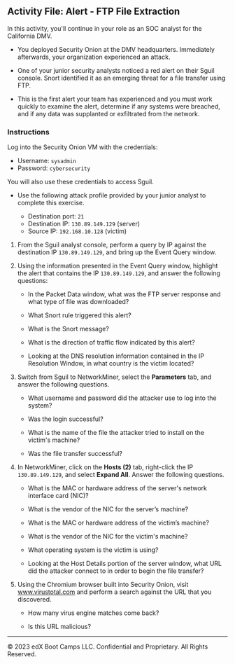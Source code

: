 ## Activity File: Alert - FTP File Extraction

In this activity, you'll continue in your role as an SOC analyst for the California DMV. 

- You deployed Security Onion at the DMV headquarters. Immediately afterwards, your organization experienced an attack. 

- One of your junior security analysts noticed a red alert on their Sguil console. Snort identified it as an emerging threat for a file transfer using FTP.

- This is the first alert your team has experienced and you must work quickly to examine the alert, determine if any systems were breached, and if any data was supplanted or exfiltrated from the network. 

### Instructions

Log into the Security Onion VM with the credentials:

- Username: `sysadmin`
- Password: `cybersecurity`

You will also use these credentials to access Sguil.

- Use the following attack profile provided by your junior analyst to complete this exercise.

    - Destination port: `21`
    - Destination IP: `130.89.149.129` (server)
    - Source IP: `192.168.10.128` (victim)

1. From the Sguil analyst console, perform a query by IP against the destination IP `130.89.149.129`, and bring up the Event Query window.

2. Using the information presented in the Event Query window, highlight the alert that contains the IP `130.89.149.129`, and answer the following questions:

    - In the Packet Data window, what was the FTP server response and what type of file was downloaded?
    
    - What Snort rule triggered this alert?
    
    - What is the Snort message?
    
    - What is the direction of traffic flow indicated by this alert?
    
    - Looking at the DNS resolution information contained in the IP Resolution Window, in what country is the victim located?

 3. Switch from Sguil to NetworkMiner, select the **Parameters** tab, and answer the following questions.
 
    - What username and password did the attacker use to log into the system?
        
    - Was the login successful?
    
    - What is the name of the file the attacker tried to install on the victim's machine?
        
    - Was the file transfer successful?
    
4. In NetworkMiner, click on the **Hosts (2)** tab, right-click the IP `130.89.149.129`, and select **Expand All**. Answer the following questions.

    - What is the MAC or hardware address of the server's network interface card (NIC)?

    - What is the vendor of the NIC for the server’s machine?

    - What is the MAC or hardware address of the victim’s machine?

    - What is the vendor of the NIC for the victim's machine? 

    - What operating system is the victim is using?

    - Looking at the Host Details portion of the server window, what URL did the attacker connect to in order to begin the file transfer?

5. Using the Chromium browser built into Security Onion, visit www.virustotal.com and perform a search against the URL that you discovered.

    - How many virus engine matches come back?

    - Is this URL malicious?

--- 

© 2023 edX Boot Camps LLC. Confidential and Proprietary. All Rights Reserved.
